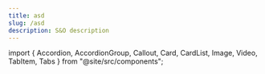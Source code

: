 ```yaml
---
title: asd
slug: /asd
description: S&O description
---
```


import { Accordion, AccordionGroup, Callout, Card, CardList, Image, Video, TabItem, Tabs } from "@site/src/components";

